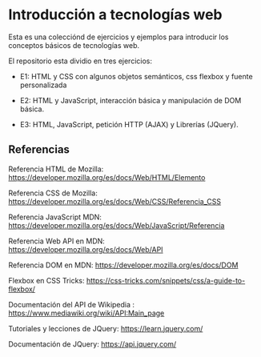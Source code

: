 # Introducción a tecnologías web

Esta es una colecciónd de ejercicios y ejemplos para introducir los conceptos básicos de tecnologías web.

El repositorio esta dividio en tres ejercicios:

- E1: HTML y CSS con algunos objetos semánticos, css flexbox y fuente personalizada

- E2: HTML y JavaScript, interacción básica y manipulación de DOM básica.

- E3: HTML, JavaScript, petición HTTP (AJAX) y Librerías (JQuery).

## Referencias

Referencia HTML de Mozilla: https://developer.mozilla.org/es/docs/Web/HTML/Elemento

Referencia CSS de Mozilla: https://developer.mozilla.org/es/docs/Web/CSS/Referencia_CSS

Referencia JavaScript MDN: https://developer.mozilla.org/es/docs/Web/JavaScript/Referencia

Referencia Web API en MDN: https://developer.mozilla.org/es/docs/Web/API

Referencia DOM en MDN: https://developer.mozilla.org/es/docs/DOM

Flexbox en CSS Tricks: https://css-tricks.com/snippets/css/a-guide-to-flexbox/

Documentación del API de Wikipedia : https://www.mediawiki.org/wiki/API:Main_page

Tutoriales y lecciones de JQuery: https://learn.jquery.com/

Documentación de JQuery: https://api.jquery.com/
